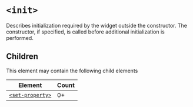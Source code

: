 # `<init>`
Describes initialization required by the widget outside the constructor.
The constructor, if specified, is called before additional initialization is
performed.

## Children
This element may contain the following child elements

| Element               | Count |
|-----------------------|-------|
| [`<set-property>`](#) | 0+    |

